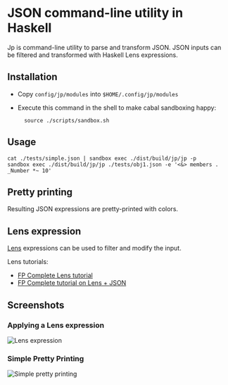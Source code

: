# JSON command-line utility in Haskell

Jp is command-line utility to parse and transform JSON. JSON inputs
can be filtered and transformed with Haskell Lens expressions.

## Installation

- Copy ```config/jp/modules``` into ```$HOME/.config/jp/modules```
- Execute this command in the shell to make cabal sandboxing happy:

        source ./scripts/sandbox.sh
  
## Usage

    cat ./tests/simple.json | sandbox exec ./dist/build/jp/jp -p 
    sandbox exec ./dist/build/jp/jp ./tests/obj1.json -e '<&> members . _Number *~ 10'


## Pretty printing

Resulting JSON expressions are pretty-printed with colors.

## Lens expression

[Lens](https://github.com/ekmett/lens) expressions can be used to filter and modify the input.

Lens tutorials:
- [FP Complete Lens tutorial](https://www.fpcomplete.com/school/to-infinity-and-beyond/pick-of-the-week/a-little-lens-starter-tutorial)
- [FP Complete tutorial on Lens + JSON](https://www.fpcomplete.com/user/tel/lens-aeson-traversals-prisms)

## Screenshots

### Applying a Lens expression

![Lens expression](https://raw.githubusercontent.com/kototama/jp/master/screenshots/lens.png)
   
### Simple Pretty Printing

![Simple pretty printing](https://raw.githubusercontent.com/kototama/jp/master/screenshots/simple.png)
